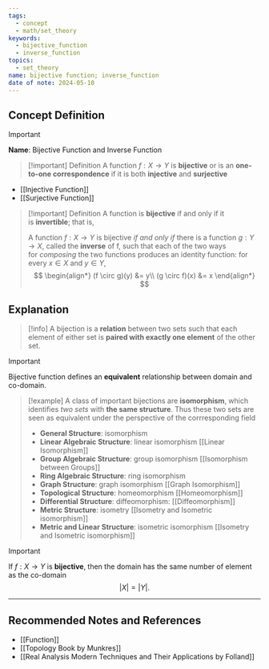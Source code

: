 ```yaml
---
tags:
  - concept
  - math/set_theory
keywords:
  - bijective_function
  - inverse_function
topics:
  - set_theory
name: bijective function; inverse_function
date of note: 2024-05-10
---
```


## Concept Definition

>[!important]
>**Name**: Bijective Function and Inverse Function

>[!important] Definition
>A function $f: X\to Y$ is **bijective** or is an **one-to-one correspondence** if it is both **injective** and **surjective**

- [[Injective Function]]
- [[Surjective Function]]

>[!important] Definition
>A function is **bijective** if and only if it is **invertible**; that is, 
>
>A function $f:X \to Y$ is bijective *if and only if* there is a function $g: Y \to X$, called the **inverse** of f, such that each of the two ways for *composing* the two functions produces an identity function: for every $x\in X$ and $y\in Y$,
>$$
>\begin{align*}
>(f \circ g)(y) &= y\\
>(g \circ f)(x) &= x
\end{align*}
>$$


## Explanation

>[!info]
>A bijection is a **relation** between two sets such that each element of either set is **paired with exactly one element** of the other set.

>[!important]
>Bijective function defines an **equivalent** relationship between domain and co-domain.

>[!example]
>A class of important bijections are **isomorphism**, which identifies *two sets* with **the same structure**. Thus these two sets are seen as equivalent under the perspective of the corrresponding field
>- **General Structure**: isomorphism
>- **Linear Algebraic Structure**: linear isomorphism [[Linear Isomorphism]]
>- **Group Algebraic Structure**: group isomorphism [[Isomorphism between Groups]]
>- **Ring Algebraic Structure**: ring isomorphism
>- **Graph Structure**: graph isomorphism [[Graph Isomorphism]]
>- **Topological Structure**: homeomorphism [[Homeomorphism]]
>- **Differential Structure**: diffeomorphism: [[Diffeomorphism]]
>- **Metric Structure**:  isometry [[Isometry and Isometric isomorphism]]
>- **Metric and Linear Structure**: isometric isomorphism [[Isometry and Isometric isomorphism]]



>[!important]
>If $f: X\to Y$ is **bijective**, then the domain has the same number of element as the co-domain 
>$$
>\lvert X \rvert = \lvert Y \rvert.  
>$$




-----------
##  Recommended Notes and References

- [[Function]]
- [[Topology Book by Munkres]]
- [[Real Analysis Modern Techniques and Their Applications by Folland]]
